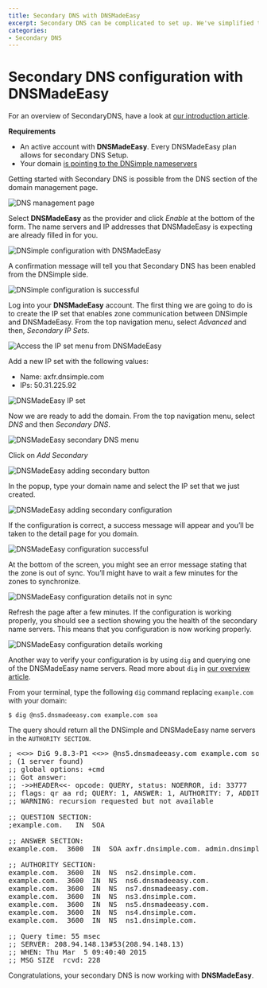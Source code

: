 ```yaml
---
title: Secondary DNS with DNSMadeEasy
excerpt: Secondary DNS can be complicated to set up. We've simplified things with provider specific settings for DNSMadeEasy.
categories:
- Secondary DNS
---
```


# Secondary DNS configuration with DNSMadeEasy

For an overview of SecondaryDNS, have a look at [our introduction article](/articles/secondary-dns). 

**Requirements**

* An active account with **DNSMadeEasy**. Every DNSMadeEasy plan allows for secondary DNS Setup.
* Your domain [is pointing to the DNSimple nameservers](/articles/pointing-domain-to-dnsimple)

Getting started with Secondary DNS is possible from the DNS section of the domain management page.

![DNS management page](/files/setup-secondary-dns.png)

Select **DNSMadeEasy** as the provider and click *Enable* at the bottom of the form. The name servers and IP addresses that DNSMadeEasy is expecting are already filled in for you.

![DNSimple configuration with DNSMadeEasy](/files/dns-made-easy-enabling.png)

A confirmation message will tell you that Secondary DNS has been enabled from the DNSimple side.

![DNSimple configuration is successful](/files/secondary-dns-confirmation-message.png)

Log into your **DNSMadeEasy** account. The first thing we are going to do is to create the IP set that enables zone communication between DNSimple and DNSMadeEasy. From the top navigation menu, select *Advanced* and then, *Secondary IP Sets*.

![Access the IP set menu from DNSMadeEasy](/files/dns-made-easy-ip-set-menu.png)

Add a new IP set with the following values:

* Name: axfr.dnsimple.com
* IPs: 50.31.225.92

![DNSMadeEasy IP set](/files/dns-made-easy-ip-set.png)

Now we are ready to add the domain. From the top navigation menu, select *DNS* and then *Secondary DNS*.

![DNSMadeEasy secondary DNS menu](/files/dns-made-easy-menu.png)

Click on *Add Secondary*

![DNSMadeEasy adding secondary button](/files/dns-made-easy-secondary-click.png)

In the popup, type your domain name and select the IP set that we just created.

![DNSMadeEasy adding secondary configuration](/files/dns-made-easy-popup.png)

If the configuration is correct, a success message will appear and you’ll be taken to the detail page for you domain.

![DNSMadeEasy configuration successful](/files/dns-made-easy-config-success.png)

At the bottom of the screen, you might see an error message stating that the zone is out of sync. You’ll might have to wait a few minutes for the zones to synchronize.

![DNSMadeEasy configuration details not in sync](/files/dns-made-easy-sync.png)

Refresh the page after a few minutes. If the configuration is working properly, you should see a section showing you the health of the secondary name servers. This means that you configuration is now working properly.

![DNSMadeEasy configuration details working](/files/dns-made-easy-working.png)

Another way to verify your configuration is by using `dig` and querying one of the DNSMadeEasy name servers. Read more about `dig` in [our overview article](https://newsletter.dnsimple.com/how-to-dig/).

From your terminal, type the following `dig` command replacing `example.com` with your domain:

`$ dig @ns5.dnsmadeeasy.com example.com soa`

The query should return all the DNSimple and DNSMadeEasy name servers in the `AUTHORITY SECTION`.

<pre>
; <<>> DiG 9.8.3-P1 <<>> @ns5.dnsmadeeasy.com example.com soa
; (1 server found)
;; global options: +cmd
;; Got answer:
;; ->>HEADER<<- opcode: QUERY, status: NOERROR, id: 33777
;; flags: qr aa rd; QUERY: 1, ANSWER: 1, AUTHORITY: 7, ADDITIONAL: 0
;; WARNING: recursion requested but not available

;; QUESTION SECTION:
;example.com.   IN  SOA

;; ANSWER SECTION:
example.com.  3600  IN  SOA axfr.dnsimple.com. admin.dnsimple.com. 1425544360 86400 7200 604800 300

;; AUTHORITY SECTION:
example.com.  3600  IN  NS  ns2.dnsimple.com.
example.com.  3600  IN  NS  ns6.dnsmadeeasy.com.
example.com.  3600  IN  NS  ns7.dnsmadeeasy.com.
example.com.  3600  IN  NS  ns3.dnsimple.com.
example.com.  3600  IN  NS  ns5.dnsmadeeasy.com.
example.com.  3600  IN  NS  ns4.dnsimple.com.
example.com.  3600  IN  NS  ns1.dnsimple.com.

;; Query time: 55 msec
;; SERVER: 208.94.148.13#53(208.94.148.13)
;; WHEN: Thu Mar  5 09:40:40 2015
;; MSG SIZE  rcvd: 228
</pre>

Congratulations, your secondary DNS is now working with **DNSMadeEasy**.
